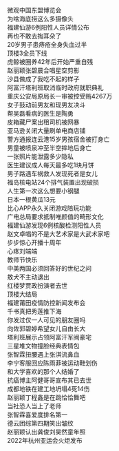 微观中国东盟博览会  
为啥海底捞这么多摄像头  
福建仙游6例阳性人员详情公布  
再也不敢去掏耳朵了  
20岁男子患痔疮全身失血过半  
顶楼3全员下线  
虎鲸被圈养42年后开始严重自残  
赵丽颖张碧晨合唱星空剪影  
沙县做成了我吃不起的样子  
阿富汗塔利班取消临时政府就职典礼  
重庆公安局原局长一审被控受贿4267万  
女子鼓动前男友和现男友决斗  
帮吴磊看病的医生是陶勇  
皮箱藏尸案出租司机被网暴  
亚马逊关闭大量刷单电商店铺  
警方通报连云港15岁男孩宿舍被打身亡  
男童被喷泉冲至半空摔地后身亡  
一张照片能泄露多少隐私  
医生建议成人每天最多吃1块月饼  
男子路遇车祸救人发现死者是女儿  
福岛核电站24个排气装置出现破损  
人生第一次这么想要小钢腿  
日本一根黄瓜13元  
比心APP永久关闭游戏陪玩功能  
广电总局要求抵制唯颜值的畸形文化  
福建仙游发现6例核酸检测阳性人员  
赵文卓唱的不是大艺术家是大武术家吧  
步步惊心开播十周年  
心疼刘端端  
教师节快乐  
中美两国必须回答好的世纪之问  
敖犬不主动退出  
红楼梦贾政扮演者去世  
顶楼大结局  
福建莆田疫情防控新闻发布会  
千书真把秀莲推下海  
你发过仅一人可见的朋友圈吗  
向佐郭碧婷希望女儿自由长大  
塔利班展示占领阿富汗军阀豪宅  
三星堆文物撞脸经典表情包  
张智霖扭腰遇上张淇流鼻血  
李宁客服回应陈雨菲被运动鞋划伤  
和大学喜欢的那个人结婚了  
抗癌博主阿健哥哥宣布其已去世  
成都地铁在建工地坍塌4死14伤  
赵丽颖丁程鑫是在跳恰恰舞吧  
当社恐人当上了老师  
张智霖喜爱度排名第一  
德云团综第四期笑出皱纹  
赵丽颖认出龚俊刘昊然童年照  
2022年杭州亚运会火炬发布  
